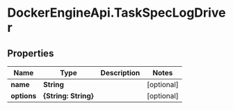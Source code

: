 # DockerEngineApi.TaskSpecLogDriver

## Properties
Name | Type | Description | Notes
------------ | ------------- | ------------- | -------------
**name** | **String** |  | [optional] 
**options** | **{String: String}** |  | [optional] 


